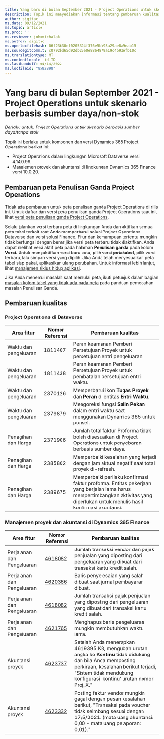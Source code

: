 ```yaml
---
title: Yang baru di bulan September 2021 - Project Operations untuk skenario berbasis sumber daya/non-stok
description: Topik ini menyediakan informasi tentang pembaruan kualitas yang tersedia di penyebaran Project Operations lite September 2021 untuk skenario berbasis sumber daya/non-stok.
author: sigitac
ms.date: 09/12/2021
ms.topic: article
ms.prod: ''
ms.reviewer: johnmichalak
ms.author: sigitac
ms.openlocfilehash: 06f23630ef0205394f376e5bb93a29ae8a9eab15
ms.sourcegitcommit: c0792bd65d92db25e0e8864879a19c4b93efb10c
ms.translationtype: MT
ms.contentlocale: id-ID
ms.lasthandoff: 04/14/2022
ms.locfileid: "8582898"
---
```

# <a name="whats-new-september-2021---project-operations-for-resourcenon-stocked-based-scenarios"></a>Yang baru di bulan September 2021 - Project Operations untuk skenario berbasis sumber daya/non-stok

*Berlaku untuk: Project Operations untuk skenario berbasis sumber daya/tanpa stok*

Topik ini berlaku untuk komponen dan versi Dynamics 365 Project Operations berikut ini:

   - Project Operations dalam lingkungan Microsoft Dataverse versi 4.14.0.99.
   - Manajemen proyek dan akuntansi di lingkungan Dynamics 365 Finance versi 10.0.20.

## <a name="project-operations-dual-write-maps-updates"></a>Pembaruan peta Penulisan Ganda Project Operations

Tidak ada pembaruan untuk peta penulisan ganda Project Operations di rilis ini. Untuk daftar dan versi peta penulisan ganda Project Operations saat ini, lihat [versi peta penulisan ganda Project Operations](../environment/resource-dual-write-maps.md).

Selalu jalankan versi terbaru peta di lingkungan Anda dan aktifkan semua peta tabel terkait saat Anda memperbarui solusi Project Operations Dataverse dan versi solusi Finance. Fitur dan kemampuan tertentu mungkin tidak berfungsi dengan benar jika versi peta terbaru tidak diaktifkan. Anda dapat melihat versi aktif peta pada halaman **Penulisan ganda** pada kolom **Versi**. Untuk mengaktifkan versi baru peta, pilih versi  **peta tabel**, pilih versi terbaru, lalu simpan versi yang dipilih. Jika Anda telah menyesuaikan peta tabel siap pakai, aplikasikan ulang perubahan. Untuk informasi lebih lanjut, lihat [manajemen siklus hidup aplikasi](/dynamics365/fin-ops-core/dev-itpro/data-entities/dual-write/app-lifecycle-management).

Jika Anda menemui masalah saat memulai peta, ikuti petunjuk dalam bagian [masalah kolom tabel yang tidak ada pada peta](/dynamics365/fin-ops-core/dev-itpro/data-entities/dual-write/dual-write-troubleshooting-finops-upgrades#missing-table-columns-issue-on-maps) pada panduan pemecahan masalah Penulisan Ganda.

## <a name="quality-updates"></a>Pembaruan kualitas

### <a name="project-operations-on-dataverse"></a>Project Operations di Dataverse

| **Area fitur** | **Nomor Referensi** | **Pembaruan kualitas** |
| --- | --- | --- |
| Waktu dan pengeluaran | 1811407 | Peran keamanan Pemberi Persetujuan Proyek untuk persetujuan entri pengeluaran. |
| Waktu dan pengeluaran | 1811438 | Peran keamanan Pemberi Persetujuan Proyek untuk pembatalan persetujuan entri waktu. |
| Waktu dan pengeluaran | 2370126 | Memperbarui ikon **Tugas Proyek** dan **Peran** di entitas **Entri Waktu**. |
| Waktu dan pengeluaran | 2379879 | Mengoreksi fungsi **Salin Pekan** dalam entri waktu saat menggunakan Dynamics 365 untuk ponsel. |
| Penagihan dan Harga | 2371906 | Jumlah total faktur Proforma tidak boleh disesuaikan di Project Operations untuk penyebaran berbasis sumber daya. |
| Penagihan dan Harga | 2385802 | Memperbaiki kesalahan yang terjadi dengan jam aktual negatif saat total proyek di-refresh. |
| Penagihan dan Harga | 2389675 | Memperbaiki perilaku konfirmasi faktur proforma. Entitas pekerjaan yang berjalan lama harus mempertimbangkan aktivitas yang diperlukan untuk menulis hasil konfirmasi akuntansi. |

### <a name="project-management-and-accounting-in-dynamics-365-finance"></a>Manajemen proyek dan akuntansi di Dynamics 365 Finance

| Area fitur | Nomor Referensi | Pembaruan kualitas |
| --- | --- | --- |
| Perjalanan dan Pengeluaran | [4618082](https://fix.lcs.dynamics.com/Issue/Details?kb=4618082&amp;bugId=583101&amp;dbType=3&amp;qc=9c85ac8ca1e5e9cd07fac9e9aa2cb0914724e28b86ad3339dacf7741f554c605) | Jumlah transaksi vendor dan pajak penjualan yang diposting dari pengeluaran yang dibuat dari transaksi kartu kredit salah. |
| Perjalanan dan Pengeluaran | [4620366](https://fix.lcs.dynamics.com/Issue/Details?kb=4620366&amp;bugId=579485&amp;dbType=3&amp;qc=e864789bd95505ea624c537d585bf113c2de60b97c88439d44693dbd85aa8e92) | Baris penyelesaian yang salah dibuat saat jurnal pembayaran dibuat. |
| Perjalanan dan Pengeluaran | [4618082](https://fix.lcs.dynamics.com/Issue/Details?kb=4618082&amp;bugId=583101&amp;dbType=3&amp;qc=9c85ac8ca1e5e9cd07fac9e9aa2cb0914724e28b86ad3339dacf7741f554c605) | Jumlah transaksi pajak penjualan yang diposting dari pengeluaran yang dibuat dari transaksi kartu kredit salah. |
| Perjalanan dan Pengeluaran | [4621765](https://fix.lcs.dynamics.com/Issue/Details?kb=4621765&amp;bugId=587306&amp;dbType=3&amp;qc=6fbfad0123d4e95eaf8d5a5a2f6c354577c991b7905c852ab02d1f94e728a876) | Menghapus baris pengeluaran mungkin membutuhkan waktu lama. |
| Akuntansi proyek | [4623737](https://fix.lcs.dynamics.com/Issue/Details?kb=4623737&amp;bugId=598109&amp;dbType=3&amp;qc=4101fc5865201e21815299f2ff11ae46d5d5370510868df86c25ee09a8ca1a0c) | Setelah Anda menerapkan 4619395 KB, mengubah urutan angka ke **Kontinu** tidak didukung dan bila Anda memposting perkiraan, kesalahan berikut terjadi, "Sistem tidak mendukung konfigurasi 'kontinu' urutan nomor Proj_X." |
| Akuntansi proyek | [4623332](https://fix.lcs.dynamics.com/Issue/Details?kb=4623332&amp;bugId=586034&amp;dbType=3&amp;qc=2f64bb1977c4a9c9dd2ce9de7e72230b86eca14b6295c5bbfb614ea97ad81caf) | Posting faktur vendor mungkin gagal dengan pesan kesalahan berikut, "Transaksi pada voucher tidak seimbang sesuai dengan 17/5/2021. (mata uang akuntansi: 0,00 - mata uang pelaporan: 0,01)." |
